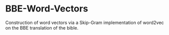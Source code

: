 # BBE-Word-Vectors
Construction of word vectors via a Skip-Gram implementation of word2vec on the BBE translation of the bible.
